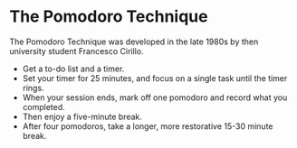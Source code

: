 # The Pomodoro Technique
The Pomodoro Technique was developed in the late 1980s by then university student Francesco Cirillo. 

- Get a to-do list and a timer.
- Set your timer for 25 minutes, and focus on a single task until the timer rings.
- When your session ends, mark off one pomodoro and record what you completed.
- Then enjoy a five-minute break.
- After four pomodoros, take a longer, more restorative 15-30 minute break.


